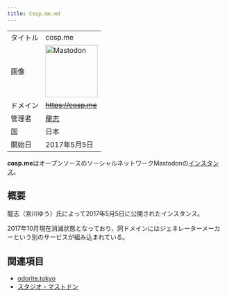 ```yaml
---
title: Cosp.me.md
---
```

<div>

|          |                                                                                                                                                                                                                                                                                                        |
|----------|--------------------------------------------------------------------------------------------------------------------------------------------------------------------------------------------------------------------------------------------------------------------------------------------------------|
| タイトル | cosp.me                                                                                                                                                                                                                                                                                                |
| 画像     | [<img src="/images/thumb/0/00/Mastodon_logo.png/120px-Mastodon_logo.png" srcset="/images/thumb/0/00/Mastodon_logo.png/180px-Mastodon_logo.png 1.5x, /images/0/00/Mastodon_logo.png 2x" width="120" height="120" alt="Mastodon" />](/%E3%83%95%E3%82%A1%E3%82%A4%E3%83%AB:Mastodon_logo.png "Mastodon") |
| ドメイン | ~~https://cosp.me~~                                                                                                                                                                                                                                                                                    |
| 管理者   | <a href="https://cosp.me/@miyagawayuu" rel="nofollow">龍志</a>                                                                                                                                                                                                                                         |
| 国       | 日本                                                                                                                                                                                                                                                                                                   |
| 開始日   | 2017年5月5日                                                                                                                                                                                                                                                                                           |

**cosp.me**はオープンソースのソーシャルネットワークMastodonの[インスタンス](/%E3%82%A4%E3%83%B3%E3%82%B9%E3%82%BF%E3%83%B3%E3%82%B9 "インスタンス")。

## 概要

龍志（宮川ゆう）氏によって2017年5月5日に公開されたインスタンス。

2017年10月現在消滅状態となっており、同ドメインにはジェネレーターメーカーという別のサービスが組み込まれている。

## 関連項目

-   [odorite.tokyo](/Odorite.tokyo "Odorite.tokyo")
-   [スタジオ・マストドン](/Mstdn.studio "Mstdn.studio")

</div>
